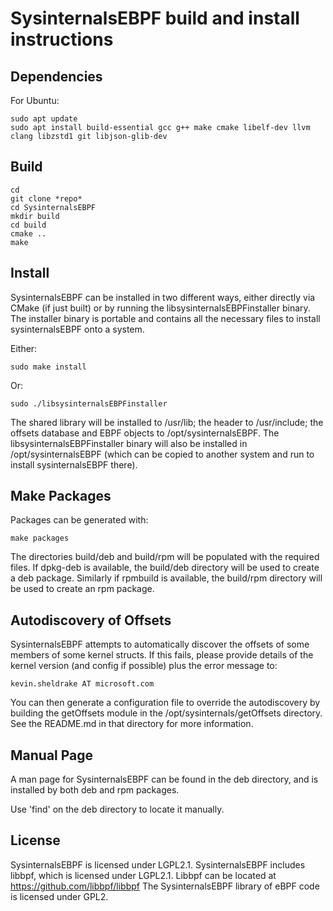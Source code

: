 # SysinternalsEBPF build and install instructions

## Dependencies
For Ubuntu:
```
sudo apt update
sudo apt install build-essential gcc g++ make cmake libelf-dev llvm clang libzstd1 git libjson-glib-dev
```

## Build
```
cd
git clone *repo*
cd SysinternalsEBPF
mkdir build
cd build
cmake ..
make
```

## Install
SysinternalsEBPF can be installed in two different ways, either directly via
CMake (if just built) or by running the libsysinternalsEBPFinstaller binary.
The installer binary is portable and contains all the necessary files to
install sysinternalsEBPF onto a system.

Either:
```
sudo make install
```
Or:
```
sudo ./libsysinternalsEBPFinstaller
```
The shared library will be installed to /usr/lib; the header to
/usr/include; the offsets database and EBPF objects to
/opt/sysinternalsEBPF.  The libsysinternalsEBPFinstaller binary will also be
installed in /opt/sysinternalsEBPF (which can be copied to another system and
run to install sysinternalsEBPF there).

## Make Packages
Packages can be generated with:
```
make packages
```
The directories build/deb and build/rpm will be populated with the required
files. If dpkg-deb is available, the build/deb directory will be used to create
a deb package. Similarly if rpmbuild is available, the build/rpm directory will
be used to create an rpm package.

## Autodiscovery of Offsets
SysinternalsEBPF attempts to automatically discover the offsets of some members
of some kernel structs. If this fails, please provide details of the kernel
version (and config if possible) plus the error message to:
```
kevin.sheldrake AT microsoft.com
```
You can then generate a configuration file to override the autodiscovery by
building the getOffsets module in the /opt/sysinternals/getOffsets directory.
See the README.md in that directory for more information.

## Manual Page
A man page for SysinternalsEBPF can be found in the deb directory, and is
installed by both deb and rpm packages.

Use 'find' on the deb directory to locate it manually.

## License
SysinternalsEBPF is licensed under LGPL2.1.
SysinternalsEBPF includes libbpf, which is licensed under LGPL2.1.
Libbpf can be located at https://github.com/libbpf/libbpf
The SysinternalsEBPF library of eBPF code is licensed under GPL2.

